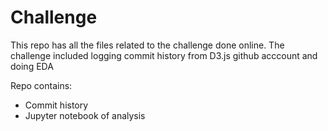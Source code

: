 # Challenge


This repo has all the files related to the challenge done online. The challenge included logging commit history from D3.js github acccount and doing EDA

Repo contains:
  - Commit history
  - Jupyter notebook of analysis
  

